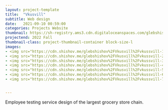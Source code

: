 ```yaml
---
layout: project-template
title:  "Vkusvill"
subtitle: Web design
date:   2021-09-10 00:59:00
categories: Projects Website
thumbnail: https://sh-registry.ams3.cdn.digitaloceanspaces.com/glebshishov%2FVkusvill%2Fvkussvill-thumbnail.png
projectend: 2022 Fall
thumbnail-class: project-thumbnail-container block-size-l
images:
- <img src="https://cdn.shishov.me/glebshishov%2FVkusvill%2Fvkussvill-1.png" class="project-img-parameters img-size-full" alt="Vkusvill-1">
- <img src="https://cdn.shishov.me/glebshishov%2FVkusvill%2Fvkussvill-2.png" class="project-img-parameters img-size-full" alt="Vkusvill-2">
- <img src="https://cdn.shishov.me/glebshishov%2FVkusvill%2Fvkussvill-3.png" class="project-img-parameters img-size-full" alt="Vkusvill-3">
- <img src="https://cdn.shishov.me/glebshishov%2FVkusvill%2Fvkussvill-4.png" class="project-img-parameters img-size-tri" alt="Vkusvill-4">
- <img src="https://cdn.shishov.me/glebshishov%2FVkusvill%2Fvkussvill-5.png" class="project-img-parameters img-size-tri" alt="Vkusvill-5">
- <img src="https://cdn.shishov.me/glebshishov%2FVkusvill%2Fvkussvill-6.png" class="project-img-parameters img-size-tri" alt="Vkusvill-6">
- <img src="https://cdn.shishov.me/glebshishov%2FVkusvill%2Fvkussvill-7.png" class="project-img-parameters img-size-full" alt="Vkusvill-7">


---
```

Employee testing service design of the largest grocery store chain.